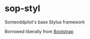 sop-styl
========

Someoddpilot's base Stylus framework

Borrowed liberally from [Bootstrap](http://getbootstrap.com)
